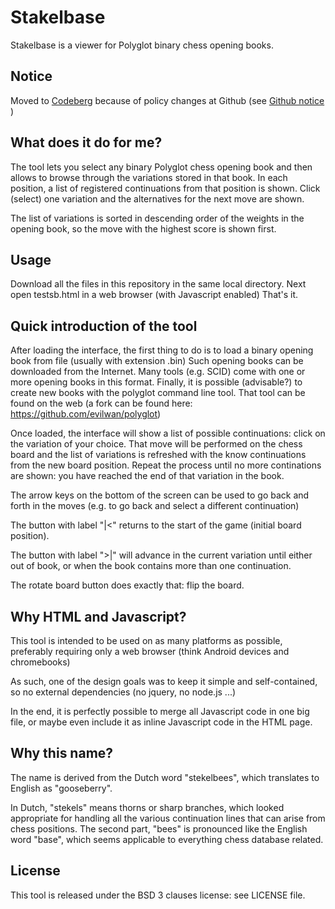 # Stakelbase

Stakelbase is a viewer for Polyglot binary chess opening books.


## Notice

Moved to [Codeberg](https://codeberg.org/evilwan/stakelbase) because of policy changes at Github (see
[Github notice](https://github.blog/2023-03-09-raising-the-bar-for-software-security-github-2fa-begins-march-13) )

## What does it do for me?

The tool lets you select any binary Polyglot chess opening book and then allows to browse
through the variations stored in that book. In each position, a list of registered continuations
from that position is shown. Click (select) one variation and the alternatives for the next move
are shown.

The list of variations is sorted in descending order of the weights in the opening book, so the
move with the highest score is shown first.

## Usage

Download all the files in this repository in the same local directory. Next open testsb.html in a web browser (with Javascript enabled) That's it.

## Quick introduction of the tool

After loading the interface, the first thing to do is to load a binary opening book from file (usually with extension .bin)
Such opening books can be downloaded from the Internet. Many tools (e.g. SCID) come with one or more
opening books in this format. Finally, it is possible (advisable?) to create new books with the polyglot command line tool.
That tool can be found on the web (a fork can be found here: https://github.com/evilwan/polyglot)

Once loaded, the interface will show a list of possible continuations: click on the variation of your choice. That move
will be performed on the chess board and the list of variations is refreshed with the know continuations from the new
board position. Repeat the process until no more continations are shown: you have reached the end of that variation in the book.

The arrow keys on the bottom of the screen can be used to go back and forth in the moves (e.g. to go back and select a different continuation)

The button with label "|<" returns to the start of the game (initial board position).

The button with label ">|" will advance in the current variation until either out of book, or when the book contains
more than one continuation.

The rotate board button does exactly that: flip the board.

## Why HTML and Javascript?

This tool is intended to be used on as many platforms as possible, preferably requiring only a web browser (think Android devices and chromebooks)

As such, one of the design goals was to keep it simple and self-contained, so no external dependencies (no jquery, no node.js ...)

In the end, it is perfectly possible to merge all Javascript code in one big file, or maybe even include it as inline Javascript code
in the HTML page.

## Why this name?

The name is derived from the Dutch word "stekelbees", which translates to English as "gooseberry".

In Dutch, "stekels" means thorns or sharp branches, which looked appropriate for handling all the various
continuation lines that can arise from chess positions. The second part, "bees" is pronounced like the English
word "base", which seems applicable to everything chess database related.

## License

This tool is released under the BSD 3 clauses license: see LICENSE file.
